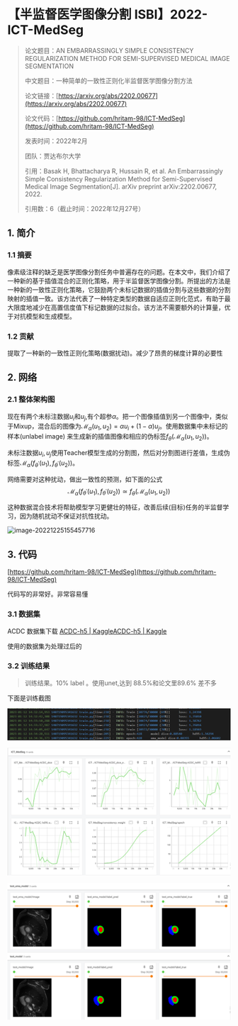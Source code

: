 # 【半监督医学图像分割 ISBI】2022-ICT-MedSeg

> 论文题目：AN EMBARRASSINGLY SIMPLE CONSISTENCY REGULARIZATION METHOD FOR SEMI-SUPERVISED MEDICAL IMAGE SEGMENTATION
>
> 中文题目：一种简单的一致性正则化半监督医学图像分割方法
>
> 论文链接：[https://arxiv.org/abs/2202.00677](https://arxiv.org/abs/2202.00677)
>
> 论文代码：[https://github.com/hritam-98/ICT-MedSeg](https://github.com/hritam-98/ICT-MedSeg)
>
> 发表时间：2022年2月
>
> 团队：贾达布尔大学
>
> 引用：Basak H, Bhattacharya R, Hussain R, et al. An Embarrassingly Simple Consistency Regularization Method for Semi-Supervised Medical Image Segmentation[J]. arXiv preprint arXiv:2202.00677, 2022.
>
> 引用数：6（截止时间：2022年12月27号）

## 1. 简介

### 1.1 摘要

像素级注释的缺乏是医学图像分割任务中普遍存在的问题。在本文中，我们介绍了一种新的基于插值混合的正则化策略，用于半监督医学图像分割。所提出的方法是一种新的一致性正则化策略，它鼓励两个未标记数据的插值分割与这些数据的分割映射的插值一致。该方法代表了一种特定类型的数据自适应正则化范式，有助于最大限度地减少在高置信度值下标记数据的过拟合。该方法不需要额外的计算量，优于对抗模型和生成模型。



### 1.2 贡献

提取了一种新的一致性正则化策略(数据扰动)。减少了昂贵的梯度计算的必要性

## 2. 网络



### 2.1 整体架构图

现在有两个未标注数据$u_i$和$u_j$,有个超参$\alpha$。把一个图像插值到另一个图像中，类似于Mixup，混合后的图像为$\mathcal{M}_{\alpha}\left(u_{1}, u_{2}\right)=\alpha u_i+(1-\alpha)u_j$。使用数据集中未标记的样本(unlabel image) 来生成新的插值图像和相应的伪标签$f_{\theta}\left(\mathcal{M}_{\alpha}\left(u_{1}, u_{2}\right)\right)$。

未标注数据$u_i,u_j$使用Teacher模型生成的分割图，然后对分割图进行差值，生成伪标签$\mathcal{M}_{\alpha}\left(f_{\theta^{\prime}}\left(u_{1}\right), f_{\theta^{\prime}}\left(u_{2}\right)\right)$。

网络需要对这种扰动，做出一致性的预测，如下面的公式
$$
\mathcal{M}_{\alpha}\left(f_{\theta^{\prime}}\left(u_{1}\right), f_{\theta^{\prime}}\left(u_{2}\right)\right) \simeq f_{\theta}\left(\mathcal{M}_{\alpha}\left(u_{1}, u_{2}\right)\right)
$$


这种数据混合技术将帮助模型学习更健壮的特征，改善后续(目标)任务的半监督学习，因为随机扰动不保证对抗性扰动。



![image-20221225155457716](https://resource-joker.oss-cn-beijing.aliyuncs.com/picture/image-20221225155457716.png)



## 3. 代码



[https://github.com/hritam-98/ICT-MedSeg](https://github.com/hritam-98/ICT-MedSeg)

代码写的非常好。非常容易懂

### 3.1 数据集

ACDC 数据集下载 [ACDC-h5 | Kaggle](https://www.kaggle.com/datasets/jokerak/acdch5)[ACDC-h5 | Kaggle](https://www.kaggle.com/datasets/jokerak/acdch5)

使用的数据集为处理过后的





### 3.2 训练结果

> 训练结果。10% label 。使用unet,达到 88.5%和论文里89.6% 差不多

下面是训练截图

![image-20230112161110029](picture/image-20230112161110029.png)



![image-20230112161017440](picture/image-20230112161017440.png)

![image-20230112160939550](picture/image-20230112160939550.png)





